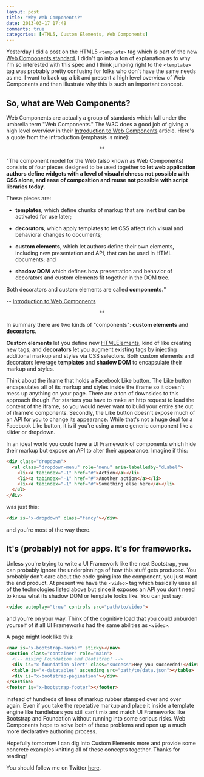 ```yaml
---
layout: post
title: "Why Web Components?"
date: 2013-03-17 17:48
comments: true
categories: [HTML5, Custom Elements, Web Components]
---
```


Yesterday I did a post on the HTML5 `<template>` tag which is part of the new [Web Components standard.](https://dvcs.w3.org/hg/webcomponents/raw-file/tip/explainer/index.html#custom-element-section) I didn't go into a ton of explanation as to why I'm so interested with this spec and I think jumping right to the `<template>` tag was probably pretty confusing for folks who don't have the same needs as me. I want to back up a bit and present a high level overview of Web Components and then illustrate why this is such an important concept.

<!--more-->

## So, what are Web Components?

Web Components are actually a group of standards which fall under the umbrella term "Web Components." The W3C does a good job of giving a high level overview in their [Introduction to Web Components](https://dvcs.w3.org/hg/webcomponents/raw-file/tip/explainer/index.html#custom-element-section) article. Here's a quote from the introduction (emphasis is mine):

<p style="text-align: center;">**</p>

"The component model for the Web (also known as Web Components) consists of four pieces designed to be used together **to let web application authors define widgets with a level of visual richness not possible with CSS alone, and ease of composition and reuse not possible with script libraries today.**

These pieces are:

- **templates**, which define chunks of markup that are inert but can be activated for use later;

- **decorators**, which apply templates to let CSS affect rich visual and behavioral changes to documents;

- **custom elements**, which let authors define their own elements, including new presentation and API, that can be used in HTML documents; and

- **shadow DOM** which defines how presentation and behavior of decorators and custom elements fit together in the DOM tree.

Both decorators and custom elements are called **components.**"

-- [Introduction to Web Components](https://dvcs.w3.org/hg/webcomponents/raw-file/tip/explainer/index.html#custom-element-section)

<p style="text-align: center;">**</p>

In summary there are two kinds of "components": **custom elements** and **decorators**.

**Custom elements** let you define new [HTMLElements](https://developer.mozilla.org/en-US/docs/DOM/HTMLElement), kind of like creating new tags, and **decorators** let you augment existing tags by injecting additional markup and styles via CSS selectors. Both custom elements and decorators leverage **templates** and **shadow DOM** to encapsulate their markup and styles.

Think about the iframe that holds a Facebook Like button. The Like button encapsulates all of its markup and styles inside the iframe so it doesn't mess up anything on your page. There are a ton of downsides to this approach though. For starters you have to make an http request to load the content of the iframe, so you would never want to build your entire site out of iframe'd components. Secondly, the Like button doesn't expose much of an API for you to change its appearance. While that's not a huge deal for a Facebook Like button, it is if you're using a more generic component like a slider or dropdown.

In an ideal world you could have a UI Framework of components which hide their markup but expose an API to alter their appearance. Imagine if this:

``` html
<div class="dropdown">
  <ul class="dropdown-menu" role="menu" aria-labelledby="dLabel">
    <li><a tabindex="-1" href="#">Action</a></li>
    <li><a tabindex="-1" href="#">Another action</a></li>
    <li><a tabindex="-1" href="#">Something else here</a></li>
  </ul>
</div>
```

was just this:

``` html
<div is="x-dropdown" class="fancy"></div>
```
and you're most of the way there.

## It's (probably) not for apps. It's for frameworks.

Unless you're trying to write a UI Framework like the next Bootstrap, you can probably ignore the underpinnings of how this stuff gets produced. You probably don't care about the code going into the component, you just want the end product. At present we have the `<video>` tag which basically uses all of the technologies listed above but since it exposes an API you don't need to know what its shadow DOM or template looks like. You can just say:

``` html
<video autoplay="true" controls src="path/to/video">
```

and you're on your way. Think of the cognitive load that you could unburden yourself of if all UI Frameworks had the same abilities as `<video>`.

A page might look like this:

``` html
<nav is="x-bootstrap-navbar" sticky></nav>
<section class="container" role="main">
  <!-- mixing Foundation and Bootstrap! -->
  <div is="x-foundation-alert" class="success">Hey you succeeded!</div>
  <table is="x-datatables" ascending src="path/to/data.json"></table>
  <div is="x-bootstrap-pagination"></div>
</section>
<footer is="x-bootstrap-footer"></footer>
```
instead of hundreds of lines of markup rubber stamped over and over again. Even if you take the repetative markup and place it inside a template engine like handlebars you still can't mix and match UI Frameworks like Bootstrap and Foundation without running into some serious risks. Web Components hope to solve both of these problems and open up a much more declarative authoring process.

Hopefully tomorrow I can dig into Custom Elements more and provide some concrete examples knitting all of these concepts together. Thanks for reading!

You should follow me on Twitter [here](http://twitter.com/rob_dodson).
